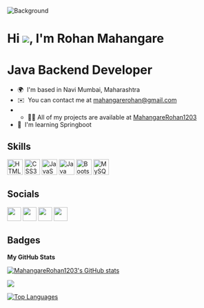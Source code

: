 <!-- ### Hi there 👋

<!--
**MahangareRohan1203/MahangareRohan1203** is a ✨ _special_ ✨ repository because its `README.md` (this file) appears on your GitHub profile.
 -->
![Background](https://user-images.githubusercontent.com/115474818/223842035-bc8d7570-72c2-4de9-ba25-f67025eb6011.png)

Hi ![](https://user-images.githubusercontent.com/18350557/176309783-0785949b-9127-417c-8b55-ab5a4333674e.gif), I'm  Rohan Mahangare
======================================================================================================

# Java Backend Developer

* 🌍  I'm based in Navi Mumbai, Maharashtra
* ✉️  You can contact me at [mahangarerohan@gmail.com](mailto:mahangarerohan@gmail.com)
* - 👨‍💻 All of my projects are available at [MahangareRohan1203](https://MahangareRohan1203.github.io)
* 🧠  I'm learning Springboot

## Skills


<p align="left">
<a href="https://developer.mozilla.org/en-US/docs/Glossary/HTML5" target="_blank" rel="noreferrer"><img src="https://raw.githubusercontent.com/danielcranney/readme-generator/main/public/icons/skills/html5-colored.svg" width="36" height="36" alt="HTML5" /></a>
<a href="https://www.w3.org/TR/CSS/#css" target="_blank" rel="noreferrer"><img src="https://raw.githubusercontent.com/danielcranney/readme-generator/main/public/icons/skills/css3-colored.svg" width="36" height="36" alt="CSS3" /></a>
<a href="https://developer.mozilla.org/en-US/docs/Web/JavaScript" target="_blank" rel="noreferrer"><img src="https://raw.githubusercontent.com/danielcranney/readme-generator/main/public/icons/skills/javascript-colored.svg" width="36" height="36" alt="JavaScript" /></a>
<a href="https://www.oracle.com/java/" target="_blank" rel="noreferrer"><img src="https://raw.githubusercontent.com/danielcranney/readme-generator/main/public/icons/skills/java-colored.svg" width="36" height="36" alt="Java" /></a>
<a href="https://getbootstrap.com/" target="_blank" rel="noreferrer"><img src="https://raw.githubusercontent.com/danielcranney/readme-generator/main/public/icons/skills/bootstrap-colored.svg" width="36" height="36" alt="Bootstrap" /></a>
<a href="https://www.mysql.com/" target="_blank" rel="noreferrer"><img src="https://raw.githubusercontent.com/danielcranney/readme-generator/main/public/icons/skills/mysql-colored.svg" width="36" height="36" alt="MySQL" /></a>
</p>


## Socials

<p align="left"><a href="https://MahangareRohan1203.github.io" target="_blank" rel="noreferrer"><img src="https://user-images.githubusercontent.com/115474818/223850128-b667ec0d-36c2-43c4-9b73-9a8e65f72fa0.png" width="32" height="32" /></a>
<a href="https://discord.com/users/mahangare@1297" target="_blank" rel="noreferrer"><img src="https://raw.githubusercontent.com/danielcranney/readme-generator/main/public/icons/socials/discord.svg" width="32" height="32" /></a> <a href="https://www.github.com/MahangareRohan1203" target="_blank" rel="noreferrer"><img src="https://raw.githubusercontent.com/danielcranney/readme-generator/main/public/icons/socials/github.svg" width="32" height="32" /></a> <a href="https://www.linkedin.com/in/rohan-mahangare-16b0aa250/" target="_blank" rel="noreferrer"><img src="https://raw.githubusercontent.com/danielcranney/readme-generator/main/public/icons/socials/linkedin.svg" width="32" height="32" /></a></p>

## Badges

<b>My GitHub Stats</b>

<a href="http://www.github.com/MahangareRohan1203"><img src="https://github-readme-stats.vercel.app/api?username=MahangareRohan1203&show_icons=true&hide=&count_private=true&title_color=0891b2&text_color=ffffff&icon_color=facc15&bg_color=181824&hide_border=true&show_icons=true" alt="MahangareRohan1203's GitHub stats" /></a>

<a href="http://www.github.com/MahangareRohan1203"><img src="https://github-readme-streak-stats.herokuapp.com/?user=MahangareRohan1203&stroke=ffffff&background=181824&ring=0891b2&fire=0891b2&currStreakNum=ffffff&currStreakLabel=0891b2&sideNums=ffffff&sideLabels=ffffff&dates=ffffff&hide_border=true" /></a>

<a href="https://github.com/MahangareRohan1203" align="left"><img src="https://github-readme-stats.vercel.app/api/top-langs/?username=MahangareRohan1203&langs_count=10&title_color=0891b2&text_color=ffffff&icon_color=facc15&bg_color=181824&hide_border=true&locale=en&custom_title=Top%20%Languages" alt="Top Languages" /></a>
